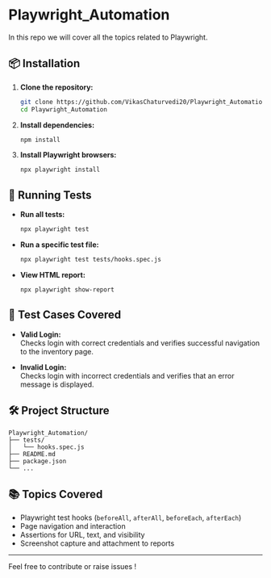 # Playwright_Automation

In this repo we will cover all the topics related to Playwright.

## 📦 Installation

1. **Clone the repository:**
   ```bash
   git clone https://github.com/VikasChaturvedi20/Playwright_Automation-.git
   cd Playwright_Automation
   ```

2. **Install dependencies:**
   ```bash
   npm install
   ```

3. **Install Playwright browsers:**
   ```bash
   npx playwright install
   ```

## 🚀 Running Tests

- **Run all tests:**
  ```bash
  npx playwright test
  ```

- **Run a specific test file:**
  ```bash
  npx playwright test tests/hooks.spec.js
  ```

- **View HTML report:**
  ```bash
  npx playwright show-report
  ```

## 🧪 Test Cases Covered

- **Valid Login:**  
  Checks login with correct credentials and verifies successful navigation to the inventory page.

- **Invalid Login:**  
  Checks login with incorrect credentials and verifies that an error message is displayed.

## 🛠️ Project Structure

```
Playwright_Automation/
├── tests/
│   └── hooks.spec.js
├── README.md
├── package.json
└── ...
```

## 📚 Topics Covered

- Playwright test hooks (`beforeAll`, `afterAll`, `beforeEach`, `afterEach`)
- Page navigation and interaction
- Assertions for URL, text, and visibility
- Screenshot capture and attachment to reports

---

Feel free to contribute or raise issues !
